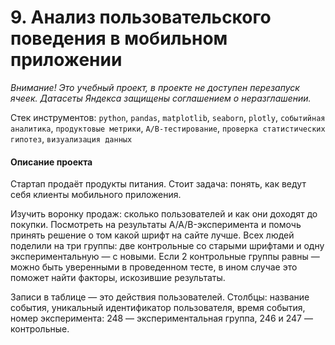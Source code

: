 # 9. Анализ пользовательского поведения в мобильном приложении

*Внимание! Это учебный проект, в проекте не доступен перезапуск ячеек. Датасеты Яндекса защищены соглашением о неразглашении.*

Стек инструментов: `python`, `pandas`, `matplotlib`, `seaborn`, `plotly`, `событийная аналитика`, `продуктовые метрики`, `A/B-тестирование`, `проверка статистических гипотез`, `визуализация данных`

#### Описание проекта

Стартап продаёт продукты питания. Стоит задача: понять, как ведут себя клиенты мобильного приложения.

Изучить воронку продаж: сколько пользователей и как они доходят до покупки. Посмотреть на результаты A/A/B-эксперимента и помочь принять решение о том какой шрифт на сайте лучше. Всех людей поделили на три группы: две контрольные со старыми шрифтами и одну экспериментальную — с новыми. Если 2 контрольные группы равны — можно быть уверенными в проведенном тесте, в ином случае это поможет найти факторы, искозившие результаты.

Записи в таблице — это действия пользователей. Столбцы: название события, уникальный идентификатор пользователя, время события, номер эксперимента: 248 — экспериментальная группа, 246 и 247 — контрольные.
